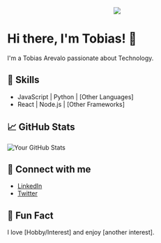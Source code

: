 <div id="header" align="center">
  <img src="[https://media2.giphy.com/media/v1.Y2lkPTc5MGI3NjExb20zbGs1eXlicG1wejU5NG43MXJtYXV3Y2NiNjJjMTZhMWp6MnNwayZlcD12MV9pbnRlcm5hbF9naWZfYnlfaWQmY3Q9Zw/iIqmM5tTjmpOB9mpbn/giphy.webp] width="100"/>
</div>

# Hi there, I'm Tobias! 👋

I'm a Tobias Arevalo passionate about Technology.

## 🚀 Skills
- JavaScript | Python | [Other Languages]
- React | Node.js | [Other Frameworks]

## 📈 GitHub Stats
![Your GitHub Stats](https://github-readme-stats.vercel.app/api?username=tobiasGuta&show_icons=true)

## 🔗 Connect with me
- [LinkedIn](your-linkedin-url)
- [Twitter](your-twitter-url)

## 🎨 Fun Fact
I love [Hobby/Interest] and enjoy [another interest].

